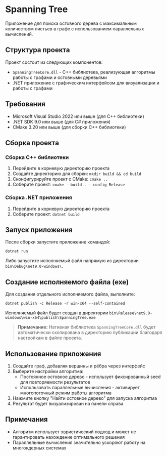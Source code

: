 # Spanning Tree

Приложение для поиска остовного дерева с максимальным количеством листьев в графе с использованием параллельных вычислений.

## Структура проекта

Проект состоит из следующих компонентов:
- `SpanningTreeCore.dll` - C++ библиотека, реализующая алгоритмы работы с графами и остовными деревьями
- .NET приложение с графическим интерфейсом для визуализации и работы с графами

## Требования

- Microsoft Visual Studio 2022 или выше (для C++ библиотеки)
- .NET SDK 9.0 или выше (для C# приложения)
- CMake 3.20 или выше (для сборки C++ библиотеки)

## Сборка проекта

### Сборка C++ библиотеки

1. Перейдите в корневую директорию проекта
2. Создайте директорию для сборки: `mkdir build && cd build`
3. Сконфигурируйте проект с CMake: `cmake ..`
4. Соберите проект: `cmake --build . --config Release`

### Сборка .NET приложения

1. Перейдите в корневую директорию проекта
2. Соберите проект: `dotnet build`

## Запуск приложения

После сборки запустите приложение командой:
```
dotnet run
```

Либо запустите исполняемый файл напрямую из директории `bin\Debug\net9.0-windows\`.

## Создание исполняемого файла (exe)

Для создания отдельного исполняемого файла, выполните:
```
dotnet publish -c Release -r win-x64 --self-contained
```

Исполняемый файл будет создан в директории `bin\Release\net9.0-windows\win-x64\publish\SpanningTree.exe`

> **Примечание:** Нативная библиотека `SpanningTreeCore.dll` будет автоматически скопирована в директорию публикации благодаря настройкам в файле проекта.

## Использование приложения

1. Создайте граф, добавляя вершины и рёбра через интерфейс
2. Выберите настройки алгоритма:
   - Постоянное остовное дерево - использует фиксированный seed для повторяемости результатов
   - Использовать параллельные вычисления - активирует многопоточный режим работы алгоритма
3. Нажмите кнопку "Найти остовное дерево" для запуска алгоритма
4. Результат будет визуализирован на панели справа

## Примечания

- Алгоритм использует эвристический подход и может не гарантировать нахождение оптимального решения
- Параллельные вычисления значительно ускоряют работу на многоядерных системах 
